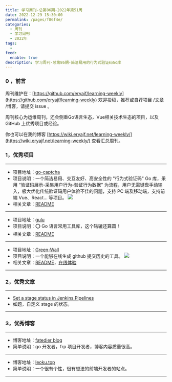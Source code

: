 ```yaml
---
title: 学习周刊-总第86期-2022年第51周
date: 2022-12-29 15:30:00
permalink: /pages/f86f4e/
categories:
  - 周刊
  - 学习周刊
  - 2022年
tags:
  -
feed:
  enable: true
description: 学习周刊-总第86期-简洁易用的行为式验证码Go库
---
```




### 0 ，前言

周刊维护在：[https://github.com/eryajf/learning-weekly](https://github.com/eryajf/learning-weekly)  欢迎投稿，推荐或自荐项目 /文章 /博客，请提交 issue 。

周刊核心为运维周刊，还会侧重Go语言生态，Vue相关技术生态的项目，以及 GitHub 上优秀项目或经验。

你也可以在我的博客 [https://wiki.eryajf.net/learning-weekly/](https://wiki.eryajf.net/learning-weekly/) 查看汇总周刊。


### 1，优秀项目

---

- 项目地址：[go-captcha](https://github.com/wenlng/go-captcha)
- 项目说明：一个简洁易用、交互友好、高安全性的 "行为式验证码" Go 库，采用 “验证码展示-采集用户行为-验证行为数据” 为流程，用户无需键盘手动输入，极大优化传统验证码用户体验不佳的问题，支持 PC 端及移动端，支持前端 Vue、React... 等项目。
  ![](http://t.eryajf.net/imgs/2022/12/5a50c33d02507aa3.jpg)
- 相关文章：[README](https://github.com/wenlng/go-captcha/blob/master/README_zh.md)

---

- 项目地址：[gulu](https://github.com/88250/gulu)
- 项目说明：⭕ Go 语言常用工具库，这个轱辘还算圆！
- 相关文章：[README](https://github.com/88250/gulu#readme)

---

- 项目地址：[Green-Wall](https://github.com/Codennnn/Green-Wall)
- 项目说明：一个能够在线生成 github 提交历史的工具。
  ![](http://t.eryajf.net/imgs/2022/12/d1f82cb3fad931cc.png)
- 相关文章：[README](https://github.com/Codennnn/Green-Wall#readme)，[在线体验](https://green-wall.vercel.app/)

---

### 2，优秀文章

---

- [Set a stage status in Jenkins Pipelines](https://stackoverflow.com/questions/48471101/set-a-stage-status-in-jenkins-pipelines)
- 如题，自定义 stage 的状态。

---

### 3，优秀博客

---

- 博客地址：[fatedier blog](https://blog.fatedier.com/)
- 简单说明：go 开发者，frp 项目开发者，博客内容质量很高。

---

- 博客地址：[leoku.top](https://www.leoku.top/)
- 简单说明：一个很有个性，很有想法的前端开发者的站点。

---
